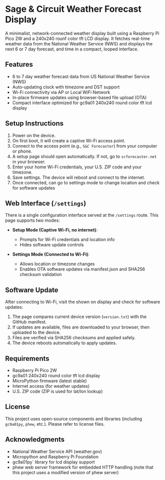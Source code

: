 # Sage & Circuit Weather Forecast Display

A minimalist, network-connected weather display built using a Raspberry Pi Pico 2W and a 240x240 rounf color tft LCD display. It fetches real-time weather data from the National Weather Service (NWS) and displays the next 6 or 7 day forecast, and time in a compact, looped interface.

## Features

- 6 to 7 day weather forecast data from US National Weather Service (NWS)
- Auto-updating clock with timezone and DST support
- Wi-Fi connectivity via AP or Local WiFi Network
- In-place firmware updates using browser-based file upload (OTA)
- Compact interface optimized for gc9a01 240x240 round color tft lcd display

## Setup Instructions

1. Power on the device.
2. On first boot, it will create a captive Wi-Fi access point.
3. Connect to the access point (e.g., `S&C Forecaster`) from your computer or phone.
4. A setup page should open automatically. If not, go to `scforecaster.net` in your browser.
5. Enter your home Wi-Fi credentials, your U.S. ZIP code and your timezone.
6. Save settings. The device will reboot and connect to the internet.
7. Once connected, can go to settings mode to change location and check for software updates

## Web Interface (`/settings`)

There is a single configuration interface served at the `/settings` route. This page supports two modes:

- **Setup Mode (Captive Wi-Fi, no internet)**:
  - Prompts for Wi-Fi credentials and location info
  - Hides software update controls

- **Settings Mode (Connected to Wi-Fi)**:
  - Allows location or timezone changes
  - Enables OTA software updates via manifest.json and SHA256 checksum validation

## Software Update

After connecting to Wi-Fi, visit the <ip address> shown on display and check for software updates:

1. The page compares current device version (`version.txt`) with the GitHub manifest.
2. If updates are available, files are downloaded to your browser, then uploaded to the device.
3. Files are verified via SHA256 checksums and applied safely.
4. The device reboots automatically to apply updates.

## Requirements

- Raspberry Pi Pico 2W
- gc9a01 240x240 round color tft lcd display
- MicroPython firmware (latest stable)
- Internet access (for weather updates)
- U.S. ZIP code (ZIP is used for lat/lon lookup)

## License

This project uses open-source components and libraries (including `gc9a01py`, `phew`, etc.). Please refer to license files.

## Acknowledgments

- National Weather Service API (weather.gov)
- Micropython and Raspberry Pi Foundation
- gc9a01py` library for lcd display support
- phew web server framework for embedded HTTP handling (note that this project uses a modified version of phew server)
